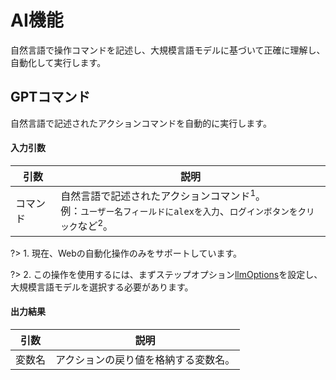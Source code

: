 AI機能
===

自然言語で操作コマンドを記述し、大規模言語モデルに基づいて正確に理解し、自動化して実行します。

GPTコマンド
---

自然言語で記述されたアクションコマンドを自動的に実行します。

#### 入力引数

| 引数 | 説明
| ---- | ----
| コマンド | 自然言語で記述されたアクションコマンド<sup>1</sup>。<br>例：`ユーザー名フィールドにalexを入力`、`ログインボタンをクリック`など<sup>2</sup>。

?> 1. 現在、Webの自動化操作のみをサポートしています。

?> 2. この操作を使用するには、まずステップオプション[llmOptions](flow_step_option#llmOptions)を設定し、大規模言語モデルを選択する必要があります。

#### 出力結果

| 引数 | 説明
| ---- | ----
| 変数名 | アクションの戻り値を格納する変数名。